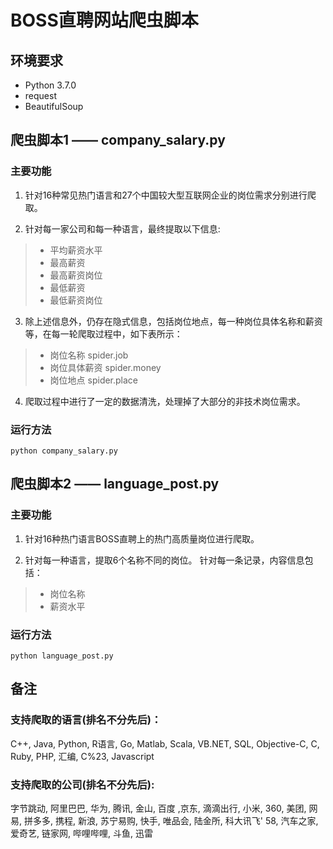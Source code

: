 # BOSS直聘网站爬虫脚本

## 环境要求
- Python 3.7.0
- request
- BeautifulSoup

## 爬虫脚本1 —— company_salary.py
### 主要功能
1. 针对16种常见热门语言和27个中国较大型互联网企业的岗位需求分别进行爬取。

2. 针对每一家公司和每一种语言，最终提取以下信息:
>   - 平均薪资水平
>   - 最高薪资
>   - 最高薪资岗位
>   - 最低薪资
>   - 最低薪资岗位

3. 除上述信息外，仍存在隐式信息，包括岗位地点，每一种岗位具体名称和薪资等，在每一轮爬取过程中，如下表所示：
> - 岗位名称 spider.job
> - 岗位具体薪资 spider.money
> - 岗位地点 spider.place

4. 爬取过程中进行了一定的数据清洗，处理掉了大部分的非技术岗位需求。

### 运行方法
`python company_salary.py`

## 爬虫脚本2 —— language_post.py
### 主要功能
1. 针对16种热门语言BOSS直聘上的热门高质量岗位进行爬取。

2. 针对每一种语言，提取6个名称不同的岗位。 针对每一条记录，内容信息包括：
> - 岗位名称
> - 薪资水平

### 运行方法
`python language_post.py`

## 备注
### 支持爬取的语言(排名不分先后)：
C++, Java, Python, R语言, Go, Matlab, Scala, VB.NET, SQL, Objective-C, C, Ruby, PHP, 汇编, C%23, Javascript

### 支持爬取的公司(排名不分先后):
字节跳动, 阿里巴巴, 华为, 腾讯, 金山, 百度 ,京东, 滴滴出行, 小米, 360, 美团, 网易, 拼多多, 携程, 新浪, 苏宁易购, 快手, 唯品会, 陆金所, 科大讯飞' 58, 汽车之家, 爱奇艺, 链家网, 哔哩哔哩, 斗鱼, 迅雷
